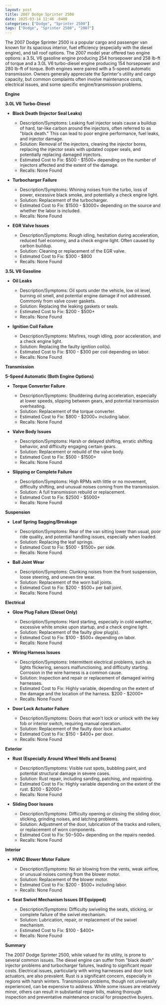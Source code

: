 ```yaml
---
layout: post
title: 2007 Dodge Sprinter 2500
date: 2025-03-14 12:46 -0400
categories: ["Dodge", "Sprinter 2500"]
tags: ["Dodge", "Sprinter 2500", "2007"]
---
```

The 2007 Dodge Sprinter 2500 is a popular cargo and passenger van known for its spacious interior, fuel efficiency (especially with the diesel engine), and tall roof options. The 2007 model year offered two engine options: a 3.5L V6 gasoline engine producing 254 horsepower and 258 lb-ft of torque and a 3.0L V6 turbo-diesel engine producing 154 horsepower and 280 lb-ft of torque. Both engines were paired with a 5-speed automatic transmission. Owners generally appreciate the Sprinter's utility and cargo capacity, but common complaints often involve maintenance costs, electrical issues, and some specific engine/transmission problems.

**Engine**

**3.0L V6 Turbo-Diesel**

*   **Black Death (Injector Seal Leaks)**
    *   Description/Symptoms: Leaking fuel injector seals cause a buildup of hard, tar-like carbon around the injectors, often referred to as "black death." This can lead to poor engine performance, fuel leaks, and injector damage.
    *   Solution: Removal of the injectors, cleaning the injector bores, replacing the injector seals with updated copper seals, and potentially replacing damaged injectors.
    *   Estimated Cost to Fix: $500 - $1500+ depending on the number of injectors affected and the extent of the damage.
    *   Recalls: None Found

*   **Turbocharger Failure**
    *   Description/Symptoms: Whining noises from the turbo, loss of power, excessive black smoke, and potentially a check engine light.
    *   Solution: Replacement of the turbocharger.
    *   Estimated Cost to Fix: $1500 - $3000+ depending on the source and whether the labor is included.
    *   Recalls: None Found

*   **EGR Valve Issues**
    *   Description/Symptoms: Rough idling, hesitation during acceleration, reduced fuel economy, and a check engine light. Often caused by carbon buildup.
    *   Solution: Cleaning or replacement of the EGR valve.
    *   Estimated Cost to Fix: $300 - $800
    *   Recalls: None Found

**3.5L V6 Gasoline**

*   **Oil Leaks**
    *   Description/Symptoms: Oil spots under the vehicle, low oil level, burning oil smell, and potential engine damage if not addressed. Commonly from valve cover gaskets.
    *   Solution: Replacing the leaking gaskets or seals.
    *   Estimated Cost to Fix: $200 - $500+
    *   Recalls: None Found

*   **Ignition Coil Failure**
    *   Description/Symptoms: Misfires, rough idling, poor acceleration, and a check engine light.
    *   Solution: Replacing the faulty ignition coil(s).
    *   Estimated Cost to Fix: $100 - $300 per coil depending on labor.
    *   Recalls: None Found

**Transmission**

**5-Speed Automatic (Both Engine Options)**

*   **Torque Converter Failure**
    *   Description/Symptoms: Shuddering during acceleration, especially at lower speeds, slipping between gears, and potential transmission overheating.
    *   Solution: Replacement of the torque converter.
    *   Estimated Cost to Fix: $800 - $2000+ including labor.
    *   Recalls: None Found

*   **Valve Body Issues**
    *   Description/Symptoms: Harsh or delayed shifting, erratic shifting behavior, and difficulty engaging certain gears.
    *   Solution: Replacement or rebuild of the valve body.
    *   Estimated Cost to Fix: $500 - $1500+
    *   Recalls: None Found

*   **Slipping or Complete Failure**
    *   Description/Symptoms: High RPMs with little or no movement, difficulty shifting, and unusual noises coming from the transmission.
    *   Solution: A full transmission rebuild or replacement.
    *   Estimated Cost to Fix: $2500 - $5000+
    *   Recalls: None Found

**Suspension**

*   **Leaf Spring Sagging/Breakage**
    *   Description/Symptoms: Rear of the van sitting lower than usual, poor ride quality, and potential handling issues, especially when loaded.
    *   Solution: Replacing the leaf springs.
    *   Estimated Cost to Fix: $500 - $1500+ per side.
    *   Recalls: None Found

*   **Ball Joint Wear**
    *   Description/Symptoms: Clunking noises from the front suspension, loose steering, and uneven tire wear.
    *   Solution: Replacement of the worn ball joints.
    *   Estimated Cost to Fix: $200 - $500+ per ball joint.
    *   Recalls: None Found

**Electrical**

*   **Glow Plug Failure (Diesel Only)**
    *   Description/Symptoms: Hard starting, especially in cold weather, excessive white smoke upon startup, and a check engine light.
    *   Solution: Replacement of the faulty glow plug(s).
    *   Estimated Cost to Fix: $100 - $500+ depending on labor.
    *   Recalls: None Found

*   **Wiring Harness Issues**
    *   Description/Symptoms: Intermittent electrical problems, such as lights flickering, sensors malfunctioning, and difficulty starting. Corrosion in the wire harness is a common cause.
    *   Solution: Inspection and repair or replacement of damaged wiring harnesses.
    *   Estimated Cost to Fix: Highly variable, depending on the extent of the damage and the location of the harness. $200 - $2000+
    *   Recalls: None Found

*   **Door Lock Actuator Failure**
    *   Description/Symptoms: Doors that won't lock or unlock with the key fob or interior switch, requiring manual operation.
    *   Solution: Replacement of the faulty door lock actuator.
    *   Estimated Cost to Fix: $150 - $400+ per door.
    *   Recalls: None Found

**Exterior**

*   **Rust (Especially Around Wheel Wells and Seams)**
    *   Description/Symptoms: Visible rust spots, bubbling paint, and potential structural damage in severe cases.
    *   Solution: Rust repair, including sanding, patching, and repainting.
    *   Estimated Cost to Fix: Highly variable depending on the extent of the rust. $200 - $2000+
    *   Recalls: None Found

*   **Sliding Door Issues**
    * Description/Symptoms: Difficulty opening or closing the sliding door, sticking, grinding noises, and latching problems.
    * Solution: Adjustment of the door, lubrication of the tracks and rollers, or replacement of worn components.
    * Estimated Cost to Fix: $50-$500+ depending on the repairs needed.
    * Recalls: None Found

**Interior**

*   **HVAC Blower Motor Failure**
    *   Description/Symptoms: No air blowing from the vents, weak airflow, or unusual noises coming from the blower motor.
    *   Solution: Replacement of the blower motor.
    *   Estimated Cost to Fix: $200 - $500+ including labor.
    *   Recalls: None Found

*   **Seat Swivel Mechanism Issues (If Equipped)**
    *   Description/Symptoms: Difficulty swiveling the seats, sticking, or complete failure of the swivel mechanism.
    *   Solution: Lubrication, repair, or replacement of the swivel mechanism.
    *   Estimated Cost to Fix: $100 - $400+
    *   Recalls: None Found

**Summary**

The 2007 Dodge Sprinter 2500, while valued for its utility, is prone to several common issues. The diesel engine can suffer from "black death" injector problems and turbocharger failures, leading to significant repair costs. Electrical issues, particularly with wiring harnesses and door lock actuators, are also prevalent. Rust is a significant concern, especially in regions with harsh winters. Transmission problems, though not universally experienced, can be expensive to address. While some issues are relatively minor, others can result in substantial repair bills, making thorough inspection and preventative maintenance crucial for prospective buyers.

